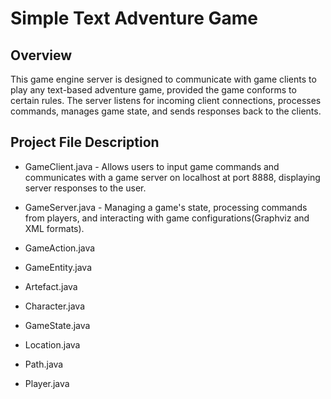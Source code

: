 # Simple Text Adventure Game

## Overview
This game engine server is designed to communicate with game clients to play any text-based adventure game, provided the game conforms to certain rules. 
The server listens for incoming client connections, processes commands, manages game state, and sends responses back to the clients.

## Project File Description  
- GameClient.java - Allows users to input game commands and communicates with a game server on localhost at port 8888, displaying 
                    server responses to the user.
  
- GameServer.java - Managing a game's state, processing commands from players, and interacting with game configurations(Graphviz and 
                    XML formats).
  
- GameAction.java
- GameEntity.java
- Artefact.java
- Character.java
- GameState.java
- Location.java
- Path.java
- Player.java
